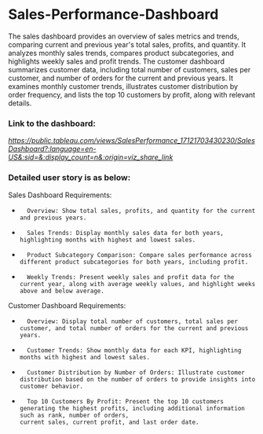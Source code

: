 # Sales-Performance-Dashboard

The sales dashboard provides an overview of sales metrics and trends, comparing current and previous year's total sales, profits, and quantity. 
It analyzes monthly sales trends, compares product subcategories, and highlights weekly sales and profit trends.
The customer dashboard summarizes customer data, including total number of customers, sales per customer, and number of orders for the current and previous years.
It examines monthly customer trends, illustrates customer distribution by order frequency, and lists the top 10 customers by profit, along with relevant details.

### Link to the dashboard: 
_https://public.tableau.com/views/SalesPerformance_17121703430230/SalesDashboard?:language=en-US&:sid=&:display_count=n&:origin=viz_share_link_

### Detailed user story is as below:
Sales Dashboard Requirements:
* 		Overview: Show total sales, profits, and quantity for the current and previous years.
* 		Sales Trends: Display monthly sales data for both years, highlighting months with highest and lowest sales.
* 		Product Subcategory Comparison: Compare sales performance across different product subcategories for both years, including profit.
* 		Weekly Trends: Present weekly sales and profit data for the current year, along with average weekly values, and highlight weeks above and below average.
  
Customer Dashboard Requirements:
* 		Overview: Display total number of customers, total sales per customer, and total number of orders for the current and previous years.
* 		Customer Trends: Show monthly data for each KPI, highlighting months with highest and lowest sales.
* 		Customer Distribution by Number of Orders: Illustrate customer distribution based on the number of orders to provide insights into customer behavior.
* 		Top 10 Customers By Profit: Present the top 10 customers generating the highest profits, including additional information such as rank, number of orders,
      current sales, current profit, and last order date.
